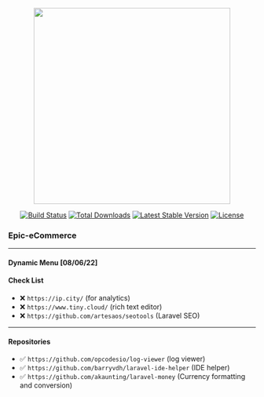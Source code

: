 <p align="center"><a href="https://laravel.com" target="_blank"><img src="https://raw.githubusercontent.com/laravel/art/master/logo-lockup/5%20SVG/2%20CMYK/1%20Full%20Color/laravel-logolockup-cmyk-red.svg" width="400"></a></p>

<p align="center">
<a href="https://travis-ci.org/laravel/framework"><img src="https://travis-ci.org/laravel/framework.svg" alt="Build Status"></a>
<a href="https://packagist.org/packages/laravel/framework"><img src="https://img.shields.io/packagist/dt/laravel/framework" alt="Total Downloads"></a>
<a href="https://packagist.org/packages/laravel/framework"><img src="https://img.shields.io/packagist/v/laravel/framework" alt="Latest Stable Version"></a>
<a href="https://packagist.org/packages/laravel/framework"><img src="https://img.shields.io/packagist/l/laravel/framework" alt="License"></a>
</p>

### Epic-eCommerce


___


#### Dynamic Menu [08/06/22]




#### Check List
- ❌ `https://ip.city/` (for analytics)
- ❌ `https://www.tiny.cloud/` (rich text editor)
- ❌ `https://github.com/artesaos/seotools` (Laravel SEO)

---


#### Repositories
- ✅ `https://github.com/opcodesio/log-viewer` (log viewer)
- ✅ `https://github.com/barryvdh/laravel-ide-helper` (IDE helper)
- ✅ `https://github.com/akaunting/laravel-money` (Currency formatting and conversion)
